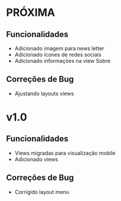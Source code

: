 # PRÓXIMA
## Funcionalidades
* Adicionado imagem para news letter
* Adicionado ícones de redes sociais
* Adicionado informações na view Sobre

## Correções de Bug
* Ajustando layouts views

# v1.0
## Funcionalidades
* Views migradas para visualização mobile
* Adicionado views

## Correções de Bug
* Corrigido layout menu
